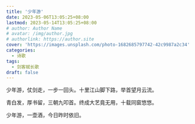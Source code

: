 ```yaml
---
title: '少年游'
date: 2023-05-06T13:05:25+08:00
lastmod: 2023-05-14T13:05:25+08:00
# author: Author Name
# avatar: /img/author.jpg
# authorlink: https://author.site
cover: 'https://images.unsplash.com/photo-1682685797742-42c9987a2c34'
categories:
  - 诗歌
tags:
  - 剑客赋长歌
draft: false
---
```


少年游，仗剑走，一步一回头。十里江山脚下路，举首望月云流。

<!--more-->

青白发，厚书留，三朝九叩首。终成大艺竟无用，十载同窗悠悠。

少年游，一壶酒，今日昨时依旧。
